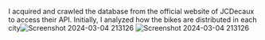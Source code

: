 I acquired and crawled the database from the official website of JCDecaux to access their API. Initially, I analyzed how the bikes are distributed in each city![Screenshot 2024-03-04 213126](https://github.com/Yieugene1/-JCDecaux_bike_analysis/assets/152032366/28c9f84a-2f1b-4386-a14c-475d735db884)
![Screenshot 2024-03-04 213126](https://github.com/Yieugene1/-JCDecaux_bike_analysis/assets/152032366/4dda8c6c-2892-49a4-a825-591d8aa94fa2)
